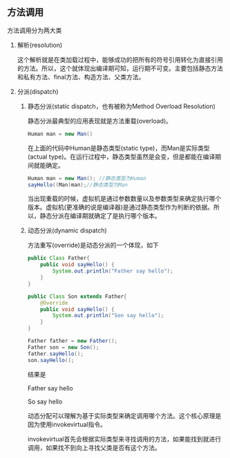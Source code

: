 ## 方法调用

方法调用分为两大类

1. 解析(resolution)

   这个解析就是在类加载过程中，能够成功的把所有的符号引用转化为直接引用的方法。所以，这个就体现出编译期可知，运行期不可变。主要包括静态方法和私有方法、final方法、构造方法、父类方法。

2. 分派(dispatch)

   1. 静态分派(static dispatch，也有被称为Method Overload Resolution)

      静态分派最典型的应用表现就是方法重载(overload)。

      ```java
      Human man = new Man()
      ```

      在上面的代码中Human是静态类型(static type)，而Man是实际类型(actual type)。在运行过程中，静态类型虽然是会变，但是都能在编译期间就能确定。

      ```java
      Human man = new Man(); //静态类型为Human
      sayHello((Man)man);//静态类型为Man
      ```

      当出现重载的时候，虚拟机是通过参数数量以及参数类型来确定执行哪个版本。虚拟机(更准确的说是编译器)是通过静态类型作为判断的依据。所以，静态分派在编译期就确定了是执行哪个版本。

   2. 动态分派(dynamic dispatch)

      方法重写(override)是动态分派的一个体现，如下

      ```java
      public Class Father{
          public void sayHello() {
              System.out.println("Father say hello");
          }
      }
      
      public Class Son extends Father{
          @Override
          public void sayHello() {
              System.out.println("Son say hello");
          }
      }
      
      Father father = new Father();
      Father son = new Son();
      father.sayHello();
      son.sayHello();
      ```

      结果是

      Father say hello

      So say hello

      动态分配可以理解为基于实际类型来确定调用哪个方法。这个核心原理是因为使用invokevirtual指令。

      invokevirtual首先会根据实际类型来寻找调用的方法，如果能找到就进行调用，如果找不到向上寻找父类是否有这个方法。

      

      

      